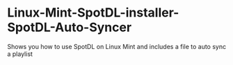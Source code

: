 # Linux-Mint-SpotDL-installer-SpotDL-Auto-Syncer
Shows you how to use SpotDL on Linux Mint and includes a file to auto sync a playlist
